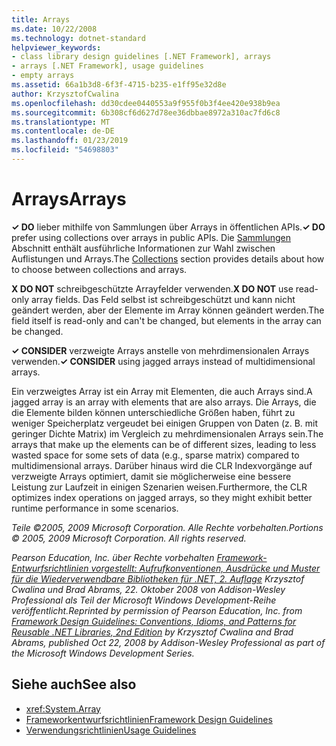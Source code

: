 ```yaml
---
title: Arrays
ms.date: 10/22/2008
ms.technology: dotnet-standard
helpviewer_keywords:
- class library design guidelines [.NET Framework], arrays
- arrays [.NET Framework], usage guidelines
- empty arrays
ms.assetid: 66a1b3d8-6f3f-4715-b235-e1ff95e32d8e
author: KrzysztofCwalina
ms.openlocfilehash: dd30cdee0440553a9f955f0b3f4ee420e938b9ea
ms.sourcegitcommit: 6b308cf6d627d78ee36dbbae8972a310ac7fd6c8
ms.translationtype: MT
ms.contentlocale: de-DE
ms.lasthandoff: 01/23/2019
ms.locfileid: "54698803"
---
```

# <a name="arrays"></a><span data-ttu-id="85bf5-102">Arrays</span><span class="sxs-lookup"><span data-stu-id="85bf5-102">Arrays</span></span>
<span data-ttu-id="85bf5-103">**✓ DO** lieber mithilfe von Sammlungen über Arrays in öffentlichen APIs.</span><span class="sxs-lookup"><span data-stu-id="85bf5-103">**✓ DO** prefer using collections over arrays in public APIs.</span></span> <span data-ttu-id="85bf5-104">Die [Sammlungen](../../../docs/standard/design-guidelines/guidelines-for-collections.md) Abschnitt enthält ausführliche Informationen zur Wahl zwischen Auflistungen und Arrays.</span><span class="sxs-lookup"><span data-stu-id="85bf5-104">The [Collections](../../../docs/standard/design-guidelines/guidelines-for-collections.md) section provides details about how to choose between collections and arrays.</span></span>  
  
 <span data-ttu-id="85bf5-105">**X DO NOT** schreibgeschützte Arrayfelder verwenden.</span><span class="sxs-lookup"><span data-stu-id="85bf5-105">**X DO NOT** use read-only array fields.</span></span> <span data-ttu-id="85bf5-106">Das Feld selbst ist schreibgeschützt und kann nicht geändert werden, aber der Elemente im Array können geändert werden.</span><span class="sxs-lookup"><span data-stu-id="85bf5-106">The field itself is read-only and can't be changed, but elements in the array can be changed.</span></span>  
  
 <span data-ttu-id="85bf5-107">**✓ CONSIDER** verzweigte Arrays anstelle von mehrdimensionalen Arrays verwenden.</span><span class="sxs-lookup"><span data-stu-id="85bf5-107">**✓ CONSIDER** using jagged arrays instead of multidimensional arrays.</span></span>  
  
 <span data-ttu-id="85bf5-108">Ein verzweigtes Array ist ein Array mit Elementen, die auch Arrays sind.</span><span class="sxs-lookup"><span data-stu-id="85bf5-108">A jagged array is an array with elements that are also arrays.</span></span> <span data-ttu-id="85bf5-109">Die Arrays, die die Elemente bilden können unterschiedliche Größen haben, führt zu weniger Speicherplatz vergeudet bei einigen Gruppen von Daten (z. B. mit geringer Dichte Matrix) im Vergleich zu mehrdimensionalen Arrays sein.</span><span class="sxs-lookup"><span data-stu-id="85bf5-109">The arrays that make up the elements can be of different sizes, leading to less wasted space for some sets of data (e.g., sparse matrix) compared to multidimensional arrays.</span></span> <span data-ttu-id="85bf5-110">Darüber hinaus wird die CLR Indexvorgänge auf verzweigte Arrays optimiert, damit sie möglicherweise eine bessere Leistung zur Laufzeit in einigen Szenarien weisen.</span><span class="sxs-lookup"><span data-stu-id="85bf5-110">Furthermore, the CLR optimizes index operations on jagged arrays, so they might exhibit better runtime performance in some scenarios.</span></span>  
  
 <span data-ttu-id="85bf5-111">*Teile ©2005, 2009 Microsoft Corporation. Alle Rechte vorbehalten.*</span><span class="sxs-lookup"><span data-stu-id="85bf5-111">*Portions © 2005, 2009 Microsoft Corporation. All rights reserved.*</span></span>  
  
 <span data-ttu-id="85bf5-112">*Pearson Education, Inc. über Rechte vorbehalten [Framework-Entwurfsrichtlinien vorgestellt: Aufrufkonventionen, Ausdrücke und Muster für die Wiederverwendbare Bibliotheken für .NET, 2. Auflage](https://www.informit.com/store/framework-design-guidelines-conventions-idioms-and-9780321545619) Krzysztof Cwalina und Brad Abrams, 22. Oktober 2008 von Addison-Wesley Professional als Teil der Microsoft Windows Development-Reihe veröffentlicht.*</span><span class="sxs-lookup"><span data-stu-id="85bf5-112">*Reprinted by permission of Pearson Education, Inc. from [Framework Design Guidelines: Conventions, Idioms, and Patterns for Reusable .NET Libraries, 2nd Edition](https://www.informit.com/store/framework-design-guidelines-conventions-idioms-and-9780321545619) by Krzysztof Cwalina and Brad Abrams, published Oct 22, 2008 by Addison-Wesley Professional as part of the Microsoft Windows Development Series.*</span></span>  
  
## <a name="see-also"></a><span data-ttu-id="85bf5-113">Siehe auch</span><span class="sxs-lookup"><span data-stu-id="85bf5-113">See also</span></span>

- <xref:System.Array>
- [<span data-ttu-id="85bf5-114">Frameworkentwurfsrichtlinien</span><span class="sxs-lookup"><span data-stu-id="85bf5-114">Framework Design Guidelines</span></span>](../../../docs/standard/design-guidelines/index.md)
- [<span data-ttu-id="85bf5-115">Verwendungsrichtlinien</span><span class="sxs-lookup"><span data-stu-id="85bf5-115">Usage Guidelines</span></span>](../../../docs/standard/design-guidelines/usage-guidelines.md)
